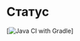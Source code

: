 # Статус
[![Java CI with Gradle](https://github.com/MikhailVoroshilov/PageObject/blob/values/.github/workflows/gradle.yml/badge.svg?branch=values)]
